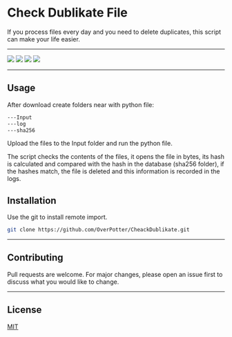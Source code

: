 # Check Dublikate File

If you process files every day and you need to delete duplicates, this script can make your life easier.
___
![](https://img.shields.io/badge/python-3.9-blueviolet)
![](https://img.shields.io/github/last-commit/OverPotter/RemoteImport?color=blueviolet)
![](https://img.shields.io/github/issues-pr/OverPotter/RemoteImport?color=blueviolet)
![](https://img.shields.io/github/forks/OverPotter/RemoteImport?style=social)
___
## Usage
After download create folders near with python file:
```bash
---Input
---log
---sha256
```
Upload the files to the Input folder and run the python file.

The script checks the contents of the files, it opens the file in bytes, its hash is calculated and compared with the hash in the database (sha256 folder), if the hashes match, the file is deleted and this information is recorded in the logs.
## Installation
Use the git to install remote import.
```bash
git clone https://github.com/OverPotter/CheackDublikate.git
```
___
## Contributing
Pull requests are welcome. For major changes, please open an issue first to discuss what you would like to change.
___ 
## License
[MIT](https://choosealicense.com/licenses/mit/)